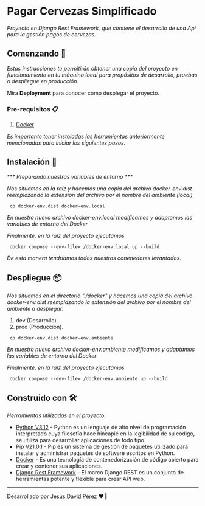 # Pagar Cervezas Simplificado

_Proyecto en Django Rest Framework, que contiene el desarrollo de una Api para la gestión pagos de cervezas._

## Comenzando 🚀

_Estas instrucciones te permitirán obtener una copia del proyecto en funcionamiento en tu máquina local para propósitos de desarrollo, pruebas o despliegue en producción._

Mira **Deployment** para conocer como desplegar el proyecto.

### Pre-requisitos 📋

1. [Docker](https://docs.docker.com/)

_Es importante tener instaladas las herramientas anteriormente mencionadas para iniciar los siguientes pasos._

## Instalación 🔧


_*** Preparando nuestras variables de entorno ***_

_Nos situamos en la raíz y hacemos una copia del archivo docker-env.dist reemplazando la extensión del archivo por el nombre del ambiente (local)_

```
 cp docker-env.dist docker-env.local
```

_En nuestro nuevo archivo docker-env.local modificamos y adaptamos las variables de entorno del Docker_

_Finalmente, en la raíz del proyecto ejecutamos_

```
 docker compose --env-file=./docker-env.local up --build
```

_De esta manera tendríamos todos nuestros conenedores levantados._

## Despliegue 📦

_Nos situamos en el directorio "./docker" y hacemos una copia del archivo docker-env.dist reemplazando la extensión del archivo por el nombre del ambiente a desplegar:_

1. dev (Desarrollo).
2. prod (Producción).

```
 cp docker-env.dist docker-env.ambiente
```

_En nuestro nuevo archivo docker-env.ambiente modificamos y adaptamos las variables de entorno del Docker_

_Finalmente, en la raíz del proyecto ejecutamos_

```
 docker compose --env-file=./docker-env.ambiente up --build
```

## Construido con 🛠️

_Herramientas utilizadas en el proyecto:_

- [Python V3.12](https://docs.python.org/es/3.12/) - Python es un lenguaje de alto nivel de programación interpretado cuya filosofía hace hincapié en la legibilidad de su código, se utiliza para desarrollar aplicaciones de todo tipo.
- [Pip V21.0.1](https://pypi.org/project/pip/) - Pip es un sistema de gestión de paquetes utilizado para instalar y administrar paquetes de software escritos en Python.
- [Docker](https://docs.docker.com/compose/install/) - Es una tecnología de contenedorización de código abierto para crear y contener sus aplicaciones.
- [Django Rest Framework](https://www.django-rest-framework.org/) - El marco Django REST es un conjunto de herramientas potente y flexible para crear API web.

---

Desarrollado por [Jesús David Pérez](https://github.com/JesusD2405/) ❤️🚀
